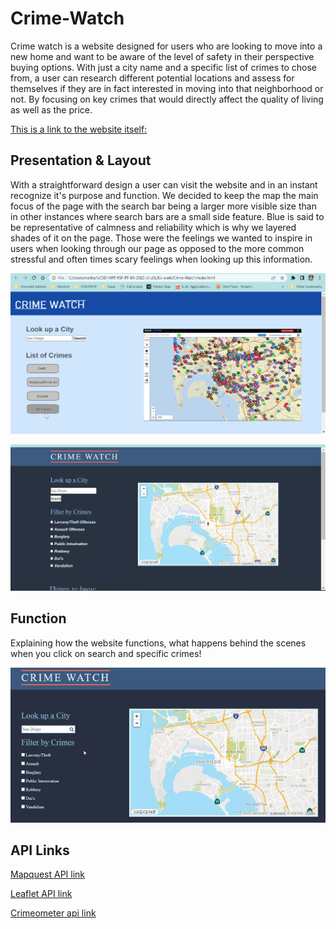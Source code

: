 # Crime-Watch

Crime watch is a website designed for users who are looking to move into a new home and want to be aware of the level of safety in their perspective buying options. With just a city name and a specific list of crimes to chose from, a user can research different potential locations and assess for themselves if they are in fact interested in moving into that neighborhood or not. By focusing on key crimes that would  directly affect the quality of living as well as the price.

[This is a link to the website itself:](https://ElliottLi97.github.io/Crime-Watch/)




## Presentation & Layout

With a straightforward design a user can visit the website and in an instant recognize it's purpose and function. We decided to keep the map the main focus of the page with the search bar being a larger more visible size than in other instances where search bars are a small side feature.
Blue is said to be representative of calmness and reliability which is why we layered shades of it on the page. Those were the feelings we wanted to inspire in users when looking through our page as opposed to the more common stressful and often times scary feelings when looking up this information.


![This is a screenshot of the rough draft we made for what we wanted to website to potentially look like](./assets/images/crime-watch-rd.png)

![This is a screenshot of the first view of the final product where a user can input the name of the city/ area they're looking for.](./assets/images/crime-watch-fd.png)




## Function 

Explaining how the website functions, what happens behind the scenes when you click on search and specific crimes! 

![This is a screenshot of the the website in action showing the selected crimes in the typed in location.](/assets/images/CrimeWatch.gif)




## API Links

[Mapquest API link](https://developer.mapquest.com/documentation)

[Leaflet API link](https://leafletjs.com/reference.html)

[Crimeometer api link](https://www.crimeometer.com/pricing)